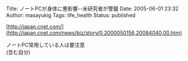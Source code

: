 Title: ノートPCが身体に悪影響--米研究者が警鐘
Date: 2005-06-01 23:32
Author: masayukig
Tags: life_health
Status: published

[http://japan.cnet.com/](http://japan.cnet.com/news/biz/story/0,2000050156,20084040,00.htm)

ノートPC常用している人は要注意  
(含む自分)

